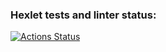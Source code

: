 ### Hexlet tests and linter status:
[![Actions Status](https://github.com/milanych/frontend-project-lvl1/workflows/hexlet-check/badge.svg)](https://github.com/milanych/frontend-project-lvl1/actions)